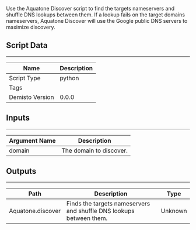 Use the Aquatone Discover script to find the targets nameservers and shuffle DNS lookups between them. If a lookup fails on the target domains nameservers, Aquatone Discover will use the Google public DNS servers to maximize discovery.
## Script Data
---

| **Name** | **Description** |
| --- | --- |
| Script Type | python |
| Tags |  |
| Demisto Version | 0.0.0 |

## Inputs
---

| **Argument Name** | **Description** |
| --- | --- |
| domain | The domain to discover. |

## Outputs
---

| **Path** | **Description** | **Type** |
| --- | --- | --- |
| Aquatone.discover | Finds the targets nameservers and shuffle DNS lookups between them. | Unknown |
